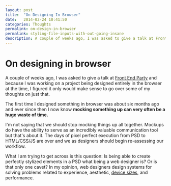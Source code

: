 ```yaml
---
layout: post
title:  "On Designing In Browser"
date:   2014-02-24 10:41:50
categories: Thoughts
permalink: on-design-in-browser
permalink: styling-file-inputs-with-out-going-insane
description: A couple of weeks ago, I was asked to give a talk at Front End Party and because I was working on a project being designed entirely in the browser at the time, I figured it only would make sense to go over some of my thoughts on just that.
---
```


On designing in browser
==========

A couple of weeks ago, I was asked to give a talk at [Front End Party](http://frontendparty.com) and because I was working on a project being designed entirely in the browser at the time, I figured it only would make sense to go over some of my thoughts on just that. 

The first time I designed something in browser was about six months ago and ever since then I now know **mocking something up can very often be a huge waste of time.** 

I'm not saying that we should stop mocking things up all together. Mockups do have the ability to serve as an incredibly valuable communication tool but that's about it. The days of pixel perfect execution from PSD to HTML/CSS/JS are over and we as designers should begin re-assessing our workflow.

What I am trying to get across is this question: Is being able to create perfectly stylized elements in a PSD what being a web designer is? Or is that only one cavet? In my opinion, web designers design systems for solving problems related to experience, aesthetic, [device sizes](http://en.wikipedia.org/wiki/List_of_displays_by_pixel_density), and performance.
